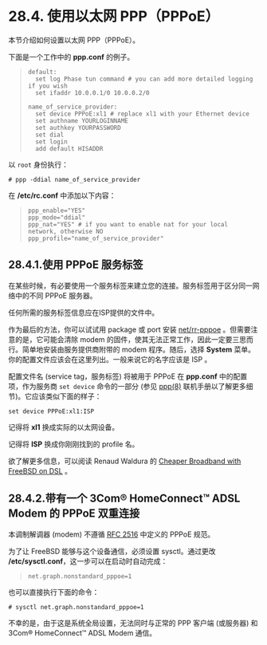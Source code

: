 # 28.4. 使用以太网 PPP（PPPoE）

本节介绍如何设置以太网 PPP（PPPoE）。

下面是一个工作中的 **ppp.conf** 的例子。

> ```
> default:
>   set log Phase tun command # you can add more detailed logging if you wish
>   set ifaddr 10.0.0.1/0 10.0.0.2/0
> 
> name_of_service_provider:
>   set device PPPoE:xl1 # replace xl1 with your Ethernet device
>   set authname YOURLOGINNAME
>   set authkey YOURPASSWORD
>   set dial
>   set login
>   add default HISADDR
> ```

以 `root` 身份执行：

```
# ppp -ddial name_of_service_provider
```

在 **/etc/rc.conf** 中添加以下内容：

> ```
> ppp_enable="YES"
> ppp_mode="ddial"
> ppp_nat="YES"	# if you want to enable nat for your local network, otherwise NO
> ppp_profile="name_of_service_provider"
> ```

## 28.4.1.使用 PPPoE 服务标签

在某些时候，有必要使用一个服务标签来建立您的连接。服务标签用于区分同一网络中的不同 PPPoE 服务器。

任何所需的服务标签信息应在ISP提供的文件中。

作为最后的方法，你可以试试用 package 或 port 安装 [net/rr-pppoe](https://cgit.freebsd.org/ports/tree/net/rr-pppoe/pkg-descr) 。但需要注意的是，它可能会清除 modem 的固件，使其无法正常工作，因此一定要三思而行。简单地安装由服务提供商附带的 modem 程序。随后，选择 **System** 菜单。你的配置文件应该会在这里列出。一般来说它的名字应该是 ISP 。

配置文件名 (service tag，服务标签) 将被用于 PPPoE 在 **ppp.conf** 中的配置项，作为服务商 `set device` 命令的一部分 (参见 [ppp(8)](https://www.freebsd.org/cgi/man.cgi?query=ppp&sektion=8&format=html) 联机手册以了解更多细节)。它应该类似下面的样子：

```
set device PPPoE:xl1:ISP
```

记得将 **xl1** 换成实际的以太网设备。

记得将 **ISP** 换成你刚刚找到的 profile 名。

欲了解更多信息，可以阅读 Renaud Waldura 的 [Cheaper Broadband with FreeBSD on DSL](http://renaud.waldura.com/doc/freebsd/pppoe/) 。

## 28.4.2.带有一个 3Com® HomeConnect™ ADSL Modem 的 PPPoE 双重连接

本调制解调器 (modem) 不遵循 [RFC 2516](http://www.faqs.org/rfcs/rfc2516.html) 中定义的 PPPoE 规范。

为了让 FreeBSD 能够与这个设备通信，必须设置 sysctl。通过更改 **/etc/sysctl.conf**，这一步可以在启动时自动完成：

> ```
> net.graph.nonstandard_pppoe=1
> ```

也可以直接执行下面的命令：

```
# sysctl net.graph.nonstandard_pppoe=1
```

不幸的是，由于这是系统全局设置，无法同时与正常的 PPP 客户端 (或服务器) 和 3Com® HomeConnect™ ADSL Modem 通信。
